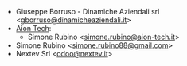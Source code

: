 - Giuseppe Borruso - Dinamiche Aziendali srl \<<gborruso@dinamicheaziendali.it>\>
- [Aion Tech](https://aiontech.company/):
  - Simone Rubino \<<simone.rubino@aion-tech.it>\>
- Simone Rubino \<<simone.rubino88@gmail.com>\>
- Nextev Srl \<<odoo@nextev.it>\>
